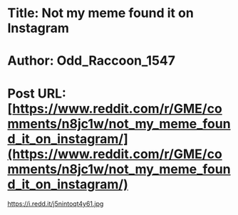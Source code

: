 # Title: Not my meme found it on Instagram
# Author: Odd_Raccoon_1547
# Post URL: [https://www.reddit.com/r/GME/comments/n8jc1w/not_my_meme_found_it_on_instagram/](https://www.reddit.com/r/GME/comments/n8jc1w/not_my_meme_found_it_on_instagram/)


https://i.redd.it/j5nintoqt4y61.jpg